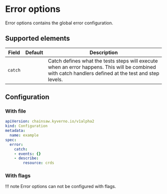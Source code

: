 # Error options

Error options contains the global error configuration.

## Supported elements

| Field | Default | Description |
|---|---|---|
| `catch` | | Catch defines what the tests steps will execute when an error happens. This will be combined with catch handlers defined at the test and step levels. |

## Configuration

### With file

```yaml
apiVersion: chainsaw.kyverno.io/v1alpha2
kind: Configuration
metadata:
  name: example
spec:
  error:
    catch:
    - events: {}
    - describe:
        resource: crds
```

### With flags

!!! note
    Error options can not be configured with flags.
